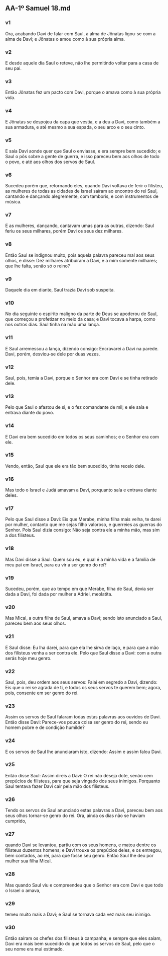 ## AA-1º Samuel 18.md
### v1
 Ora, acabando Davi de falar com Saul, a alma de Jônatas ligou-se com a alma de Davi; e Jônatas o amou como à sua própria alma.
### v2
 E desde aquele dia Saul o reteve, não lhe permitindo voltar para a casa de seu pai.
### v3
 Então Jônatas fez um pacto com Davi, porque o amava como à sua própria vida.
### v4
 E Jônatas se despojou da capa que vestia, e a deu a Davi, como também a sua armadura, e até mesmo a sua espada, o seu arco e o seu cinto.
### v5
 E saía Davi aonde quer que Saul o enviasse, e era sempre bem sucedido; e Saul o pôs sobre a gente de guerra, e isso pareceu bem aos olhos de todo o povo, e até aos olhos dos servos de Saul.
### v6
 Sucedeu porém que, retornando eles, quando Davi voltava de ferir o filisteu, as mulheres de todas as cidades de Israel saíram ao encontro do rei Saul, cantando e dançando alegremente, com tamboris, e com instrumentos de música.
### v7
 E as mulheres, dançando, cantavam umas para as outras, dizendo: Saul feriu os seus milhares, porém Davi os seus dez milhares.
### v8
 Então Saul se indignou muito, pois aquela palavra pareceu mal aos seus olhos, e disse: Dez milhares atribuíram a Davi, e a mim somente milhares; que lhe falta, senão só o reino?
### v9
 Daquele dia em diante, Saul trazia Davi sob suspeita.
### v10
 No dia seguinte o espírito maligno da parte de Deus se apoderou de Saul, que começou a profetizar no meio da casa; e Davi tocava a harpa, como nos outros dias. Saul tinha na mão uma lança.
### v11
 E Saul arremessou a lança, dizendo consigo: Encravarei a Davi na parede. Davi, porém, desviou-se dele por duas vezes.
### v12
 Saul, pois, temia a Davi, porque o Senhor era com Davi e se tinha retirado dele.
### v13
 Pelo que Saul o afastou de si, e o fez comandante de mil; e ele saía e entrava diante do povo.
### v14
 E Davi era bem sucedido em todos os seus caminhos; e o Senhor era com ele.
### v15
 Vendo, então, Saul que ele era tão bem sucedido, tinha receio dele.
### v16
 Mas todo o Israel e Judá amavam a Davi, porquanto saía e entrava diante deles.
### v17
 Pelo que Saul disse a Davi: Eis que Merabe, minha filha mais velha, te darei por mulher, contanto que me sejas filho valoroso, e guerreies as guerras do Senhor. Pois Saul dizia consigo: Não seja contra ele a minha mão, mas sim a dos filisteus.
### v18
 Mas Davi disse a Saul: Quem sou eu, e qual é a minha vida e a família de meu pai em Israel, para eu vir a ser genro do rei?
### v19
 Sucedeu, porém, que ao tempo em que Merabe, filha de Saul, devia ser dada a Davi, foi dada por mulher a Adriel, meolatita.
### v20
 Mas Mical, a outra filha de Saul, amava a Davi; sendo isto anunciado a Saul, pareceu bem aos seus olhos.
### v21
 E Saul disse: Eu lha darei, para que ela lhe sirva de laço, e para que a mão dos filisteus venha a ser contra ele. Pelo que Saul disse a Davi: com a outra serás hoje meu genro.
### v22
 Saul, pois, deu ordem aos seus servos: Falai em segredo a Davi, dizendo: Eis que o rei se agrada de ti, e todos os seus servos te querem bem; agora, pois, consente em ser genro do rei.
### v23
 Assim os servos de Saul falaram todas estas palavras aos ouvidos de Davi. Então disse Davi: Parece-vos pouca coisa ser genro do rei, sendo eu homem pobre e de condição humilde?
### v24
 E os servos de Saul lhe anunciaram isto, dizendo: Assim e assim falou Davi.
### v25
 Então disse Saul: Assim direis a Davi: O rei não deseja dote, senão cem prepúcios de filisteus, para que seja vingado dos seus inimigos. Porquanto Saul tentava fazer Davi cair pela mão dos filisteus.
### v26
 Tendo os servos de Saul anunciado estas palavras a Davi, pareceu bem aos seus olhos tornar-se genro do rei. Ora, ainda os dias não se haviam cumprido,
### v27
 quando Davi se levantou, partiu com os seus homens, e matou dentre os filisteus duzentos homens; e Davi trouxe os prepúcios deles, e os entregou, bem contados, ao rei, para que fosse seu genro. Então Saul lhe deu por mulher sua filha Mical.
### v28
 Mas quando Saul viu e compreendeu que o Senhor era com Davi e que todo o Israel o amava,
### v29
 temeu muito mais a Davi; e Saul se tornava cada vez mais seu inimigo.
### v30
 Então saíram os chefes dos filisteus à campanha; e sempre que eles saíam, Davi era mais bem sucedido do que todos os servos de Saul, pelo que o seu nome era mui estimado.
